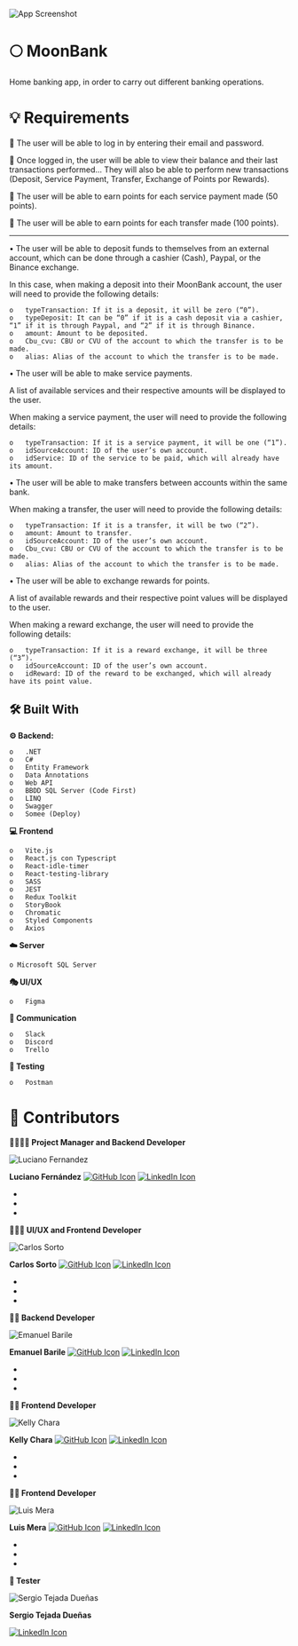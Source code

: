 


![App Screenshot](https://iili.io/HMmuk2S.jpg)


# 🌕 MoonBank 

Home banking app, in order to carry out different banking operations.

# 💡 Requirements

🔑	The user will be able to log in by entering their email and password.

👤	Once logged in, the user will be able to view their balance and their last transactions performed… They will also be able to perform new transactions (Deposit, Service Payment, Transfer, Exchange of Points por Rewards).

🔌	The user will be able to earn points for each service payment made (50 points).

💸	The user will be able to earn points for each transfer made (100 points).

------------


•	The user will be able to deposit funds to themselves from an external account, which can be done through a cashier (Cash), Paypal, or the Binance exchange.

In this case, when making a deposit into their MoonBank account, the user will need to provide the following details:

    o	typeTransaction: If it is a deposit, it will be zero (“0”).
    o	typeDeposit: It can be “0” if it is a cash deposit via a cashier, “1” if it is through Paypal, and “2” if it is through Binance.
    o	amount: Amount to be deposited.
    o	Cbu_cvu: CBU or CVU of the account to which the transfer is to be made.
    o	alias: Alias of the account to which the transfer is to be made.


•	The user will be able to make service payments.

A list of available services and their respective amounts will be displayed to the user.

When making a service payment, the user will need to provide the following details:

    o	typeTransaction: If it is a service payment, it will be one (“1”).
    o	idSourceAccount: ID of the user’s own account.
    o	idService: ID of the service to be paid, which will already have its amount.


•	The user will be able to make transfers between accounts within the same bank.

When making a transfer, the user will need to provide the following details:

    o	typeTransaction: If it is a transfer, it will be two (“2”).
    o	amount: Amount to transfer.
    o	idSourceAccount: ID of the user’s own account.
    o	Cbu_cvu: CBU or CVU of the account to which the transfer is to be made.
    o	alias: Alias of the account to which the transfer is to be made.


•	The user will be able to exchange rewards for points.

A list of available rewards and their respective point values will be displayed to the user.

When making a reward exchange, the user will need to provide the following details:

    o	typeTransaction: If it is a reward exchange, it will be three (“3”).
    o	idSourceAccount: ID of the user’s own account.
    o	idReward: ID of the reward to be exchanged, which will already have its point value.

## 🛠️ Built With

**⚙️ Backend:** 

    o	.NET
    o	C#
    o	Entity Framework
    o	Data Annotations
    o	Web API
    o	BBDD SQL Server (Code First)
    o	LINQ
    o	Swagger
    o	Somee (Deploy)


**💻 Frontend**

    o	Vite.js
    o	React.js con Typescript
    o	React-idle-timer
    o	React-testing-library
    o	SASS
    o	JEST
    o	Redux Toolkit
    o	StoryBook
    o	Chromatic
    o	Styled Components
    o	Axios


**☁️ Server** 

    o Microsoft SQL Server


**🎭 UI/UX**

    o	Figma


**💬 Communication**

    o	Slack
    o	Discord
    o	Trello

**🧪 Testing**

    o	Postman


# 🤝 Contributors


**👨‍💼👨‍💻 Project Manager and Backend Developer**

![Luciano Fernandez](https://avatars.githubusercontent.com/u/98769385?v=4)

**Luciano Fernández**
[![GitHub Icon](https://icons.iconarchive.com/icons/pictogrammers/material/48/github-icon.png)](https://github.com/FZ-developer) 
[![LinkedIn Icon](https://icons.iconarchive.com/icons/limav/flat-gradient-social/48/Linkedin-icon.png)](https://www.linkedin.com/in/fzdeveloper) 

+
+
+

**🎨👨‍💻 UI/UX and Frontend Developer**

![Carlos Sorto](https://iili.io/HMae9Yx.jpg)

**Carlos Sorto**
[![GitHub Icon](https://icons.iconarchive.com/icons/pictogrammers/material/48/github-icon.png)](https://github.com/SortOmega) 
[![LinkedIn Icon](https://icons.iconarchive.com/icons/limav/flat-gradient-social/48/Linkedin-icon.png)](https://www.linkedin.com/in/sortomega) 

+
+
+


**👨‍💻 Backend Developer**

![Emanuel Barile](https://iili.io/HMae3hP.jpg)

**Emanuel Barile**
[![GitHub Icon](https://icons.iconarchive.com/icons/pictogrammers/material/48/github-icon.png)](https://github.com/EmanuelBarile) 
[![LinkedIn Icon](https://icons.iconarchive.com/icons/limav/flat-gradient-social/48/Linkedin-icon.png)](https://www.linkedin.com/in/emanuel-barile) 

+
+
+

**👩‍💻 Frontend Developer**

![Kelly Chara](https://iili.io/HMaeJpV.jpg)

**Kelly Chara**
[![GitHub Icon](https://icons.iconarchive.com/icons/pictogrammers/material/48/github-icon.png)](https://github.com/kelly1801) 
[![LinkedIn Icon](https://icons.iconarchive.com/icons/limav/flat-gradient-social/48/Linkedin-icon.png)](https://www.linkedin.com/in/kelly-chara) 

+
+
+

**👨‍💻 Frontend Developer**

![Luis Mera](https://iili.io/HMae2TB.jpg)

**Luis Mera**
[![GitHub Icon](https://icons.iconarchive.com/icons/pictogrammers/material/48/github-icon.png)](https://github.com/luismera86) 
[![LinkedIn Icon](https://icons.iconarchive.com/icons/limav/flat-gradient-social/48/Linkedin-icon.png)](https://www.linkedin.com/in/luis-mera-developer) 

+
+
+


**🧪 Tester**

![Sergio Tejada Dueñas](https://iili.io/HMamb2f.jpg)

**Sergio Tejada Dueñas**

[![LinkedIn Icon](https://icons.iconarchive.com/icons/limav/flat-gradient-social/48/Linkedin-icon.png)](https://www.linkedin.com/in/sergio-alonso-tejada-duenas) 
